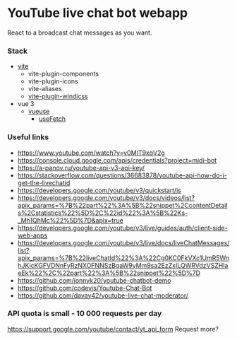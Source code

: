 # YouTube live chat bot webapp

React to a broadcast chat messages as you want.


### Stack

- [vite](https://vitejs.dev/)
  - vite-plugin-components
  - vite-plugin-icons
  - vite-aliases
  - [vite-plugin-windicss](https://windicss.org/)
- vue 3
  - [vueuse](https://vueuse.org/)
    - [useFetch](https://vueuse.org/core/useFetch/)


### Useful links

- https://www.youtube.com/watch?v=v0MIT9xqV2g
- https://console.cloud.google.com/apis/credentials?project=midi-bot
- https://a-panov.ru/youtube-api-v3-api-key/
- https://stackoverflow.com/questions/36683878/youtube-api-how-do-i-get-the-livechatid
- https://developers.google.com/youtube/v3/quickstart/js
- https://developers.google.com/youtube/v3/docs/videos/list?apix_params=%7B%22part%22%3A%5B%22snippet%2CcontentDetails%2Cstatistics%22%5D%2C%22id%22%3A%5B%22Ks-_Mh1QhMc%22%5D%7D&apix=true
- https://developers.google.com/youtube/v3/live/guides/auth/client-side-web-apps
- https://developers.google.com/youtube/v3/live/docs/liveChatMessages/list?apix_params=%7B%22liveChatId%22%3A%22Cg0KC0FkVXc1UmR5WnhJKicKGFVDNnFyRzNXOFNNSzBqaW9yMm9sa2EzZxILQWRVdzVSZHlaeEk%22%2C%22part%22%3A%5B%22snippet%22%5D%7D
- https://github.com/jonnyk20/youtube-chatbot-demo
- https://github.com/codevjs/Youtube-Chat-Bot
- https://github.com/davay42/youtube-live-chat-moderator/

### API quota is small - 10 000 requests per day

https://support.google.com/youtube/contact/yt_api_form Request more?